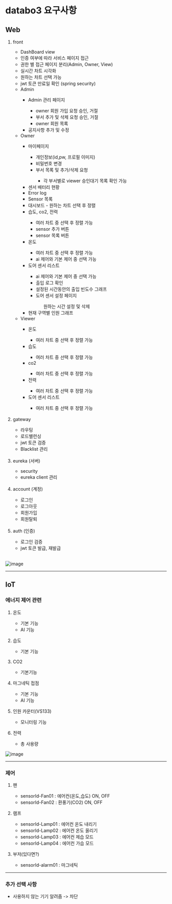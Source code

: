 # databo3 요구사항

## Web
<ol>
  <li> front </li>
    <ul>
      <li>DashBoard view</li>
      <li>인증 여부에 따라 서비스 페이지 접근</li>
      <li>권한 별 접근 페이지 분리(Admin, Owner, View)</li>
      <li>실시간 차트 시각화</li>
      <li>원하는 차트 선택 가능</li>
      <li>jwt 토큰 만료일 확인 (spring security)</li>
      <li>Admin</li>
      <ul>
        <li>Admin 관리 페이지</li>
        <ul>
          <li>owner 회원 가입 요청 승인, 거절</li>
          <li>부서 추가 및 삭제 요청 승인, 거절</li>
          <li>owner 회원 목록</li>
        </ul>
        <li>공지사항 추가 및 수정</li>                                                           
      </ul>
      <li>Owner</li>
      <ul>
        <li>마이페이지</li>
        <ul>
          <li>개인정보(id,pw, 프로필 이미지)</li>
          <li>비밀번호 변경</li>
          <li>부서 목록 및 추가/삭제 요청</li>
            <ul>
              <li>각 부서별로 viewer 승인대기 목록 확인 가능</li>
            </ul>
        </ul>
        <li>센서 배터리 현황</li>
        <li>Error log</li>
        <li>Sensor 목록</li>
        <li>대시보드 - 원하는 차트 선택 후 정렬</li>
        <li>습도, co2, 전력</li>
        <ul>
          <li>여러 차트 중 선택 후 정렬 가능</li>
          <li>sensor 추가 버튼</li>
          <li>sensor 목록 버튼</li>
        </ul>
        <li>온도</li>
        <ul>
          <li>여러 차트 중 선택 후 정렬 가능</li>
          <li>ai 제어와 기본 제어 중 선택 가능</li>
        </ul>
        <li>도어 센서 리스트</li>
        <ul>
          <li>ai 제어와 기본 제어 중 선택 가능</li>
          <li>출입 로그 확인</li>
          <li>설정된 시간동안의 출입 빈도수 그래프</li>
          <li>도어 센서 설정 페이지</li>
          <ul>원하는 시간 설정 및 삭제</ul>
        </ul>
        <li>현재 구역별 인원 그래프</li>
      </ul>
      <li>Viewer</li>
      <ul>
        <li>온도</li>
        <ul>
          <li>여러 차트 중 선택 후 정렬 가능</li>
        </ul>
        <li>습도</li>
        <ul>
          <li>여러 차트 중 선택 후 정렬 가능</li>
        </ul>
        <li>co2</li>
        <ul>
          <li>여러 차트 중 선택 후 정렬 가능</li>
        </ul>
        <li>전력</li>
        <ul>
          <li>여러 차트 중 선택 후 정렬 가능</li>
        </ul>
        <li>도어 센서 리스트</li>
        <ul>
          <li>여러 차트 중 선택 후 정렬 가능</li>
        </ul>
      </ul>
    </ul>
  <br>
  
  <li>gateway</li>
    <ul>
      <li>라우팅</li>
      <li>로드밸런싱</li>
      <li>jwt 토큰 검증</li>
      <li>Blacklist 관리</li>
    </ul>
  <br>
  
  <li>eureka (서버)</li>
    <ul>
      <li>security</li>
      <li>eureka client 관리</li>
    </ul>
  <br>
  
  <li> account (계정) </li>
    <ul>
      <li> 로그인 </li>
      <li> 로그아웃 </li>
      <li> 회원가입 </li>
      <li> 회원탈퇴 </li>
    </ul>
  <br>
  
  <li>auth (인증)</li>
   <ul>
     <li>로그인 검증</li>
     <li>jwt 토큰 발급, 재발급</li>
   </ul>
   <br>
   
</ol>

![image](https://github.com/nhnacademy-aiot1-team3/.github/assets/55538952/5117ab86-0ade-45c5-aa41-85eea4959b38)

--- 

## IoT

### 에너지 제어 관련
1. 온도
    - 기본 기능
    - AI 기능
      
3. 습도
    - 기본 기능
      
4. CO2
    - 기본기능
      
5. 마그네틱 접점
    - 기본 기능
    - AI 기능
      
6. 인원 카운터(VS133)
    - 모니터링 기능
    
5. 전력
    - 총 사용량

![image](https://github.com/nhnacademy-aiot1-team3/.github/assets/55538952/f6423b97-5fc0-4c73-9a1d-829e05433496)

---

### 제어
 1. 팬
    - sensorId-Fan01 : 에어컨(온도,습도) ON, OFF
    - sensorId-Fan02 : 환풍기(CO2) ON, OFF
      
 2. 램프
    - sensorId-Lamp01 : 에어컨 온도 내리기
    - sensorId-Lamp02 : 에어컨 온도 올리기
    - sensorId-Lamp03 : 에어컨 제습 모드
    - sensorId-Lamp04 : 에어컨 가습 모드

  3. 부저(있다면?)
     <br>
     - sensorId-alarm01 : 마그네틱
     
---

### 추가 선택 사항
   - 사용하지 않는 기기 알려줌 -> 차단
